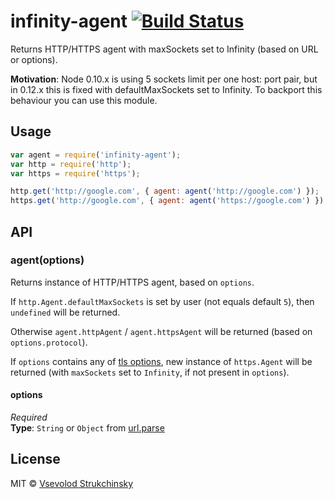 # infinity-agent [![Build Status](https://travis-ci.org/floatdrop/infinity-agent.svg?branch=master)](https://travis-ci.org/floatdrop/infinity-agent)

Returns HTTP/HTTPS agent with maxSockets set to Infinity (based on URL or options).

__Motivation__: Node 0.10.x is using 5 sockets limit per one host: port pair, but in 0.12.x this is fixed with defaultMaxSockets set to Infinity. To backport this behaviour you can use this module.

## Usage

```js
var agent = require('infinity-agent');
var http = require('http');
var https = require('https');

http.get('http://google.com', { agent: agent('http://google.com') });
https.get('http://google.com', { agent: agent('https://google.com') });
```

## API

### agent(options)

Returns instance of HTTP/HTTPS agent, based on `options`.

If `http.Agent.defaultMaxSockets` is set by user (not equals default `5`), then `undefined` will be returned.

Otherwise `agent.httpAgent` / `agent.httpsAgent` will be returned (based on `options.protocol`).

If `options` contains any of [tls options](http://nodejs.org/api/tls.html#tls_tls_connect_options_callback), new instance of `https.Agent` will be returned (with `maxSockets` set to `Infinity`, if not present in `options`).

#### options  
_Required_  
__Type__: `String` or `Object` from [url.parse](http://nodejs.org/docs/latest/api/url.html#url_url_parse_urlstr_parsequerystring_slashesdenotehost)

## License

MIT © [Vsevolod Strukchinsky](floatdrop@gmail.com)
